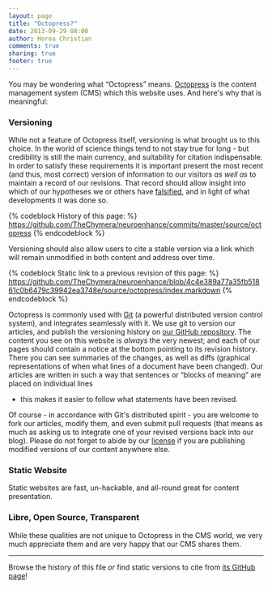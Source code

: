 ```yaml
---
layout: page
title: "Octopress?"
date: 2013-09-29 08:00
author: Horea Christian
comments: true
sharing: true
footer: true
---
```


You may be wondering what “Octopress” means. [Octopress](http://octopress.org/) is the content management system (CMS) which this website uses. And here's why that is meaningful:

### Versioning
While not a feature of Octopress itself, versioning is what brought us to this choice.
In the world of science things tend to not stay true for long - but credibility is still the main currency, and suitability for citation indispensable.
In order to satisfy these requirements it is important present the most recent (and thus, most correct) version of information to our visitors *as well as* to maintain a record of our revisions.
That record should allow insight into which of our hypotheses we or others have [falsified](http://en.wikipedia.org/wiki/Falsify), and in light of what developments it was done so.

{% codeblock History of this page: %}
https://github.com/TheChymera/neuroenhance/commits/master/source/octopress
{% endcodeblock %}

Versioning should also allow users to cite a stable version via a link which will remain unmodified in both content and address over time.

{% codeblock Static link to a previous revision of this page: %}
https://github.com/TheChymera/neuroenhance/blob/4c4e389a77a35fb51861c0b6479c39942ea3748e/source/octopress/index.markdown
{% endcodeblock %}

Octopress is commonly used with [Git](http://git-scm.com/) (a powerful distributed version control system), and integrates seamlessly with it.
We use git to version our articles, and publish the versioning history on [our GitHub repository](https://github.com/TheChymera/neuroenhance).
The content you see on this website is *always* the very newest; and each of our pages should contain a notice at the bottom pointing to its revision history.
There you can see summaries of the changes, as well as diffs (graphical representations of when what lines of a document have been changed).
Our articles are written in such a way that sentences or “blocks of meaning” are placed on individual lines 
- this makes it easier to follow what statements have been revised.

Of course - in accordance with Git's distributed spirit - you are welcome to fork our articles, modify them, and even submit pull requests
(that means as much as asking us to integrate one of your revised versions back into our blog).
Please do not forget to abide by our [license](http://creativecommons.org/licenses/by-sa/3.0/) if you are publishing modified versions of our content anywhere else.

### Static Website
Static websites are fast, un-hackable, and all-round great for content presentation.

### Libre, Open Source, Transparent
While these qualities are not unique to Octopress in the CMS world, we very much appreciate them and are very happy that our CMS shares them.

---

Browse the history of this file *or* find static versions to cite from [its GitHub page](https://github.com/TheChymera/neuroenhance/blob/master/source/octopress/index.markdown)!
